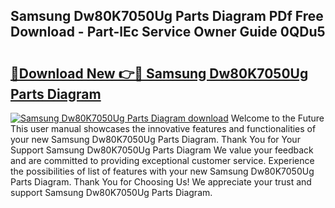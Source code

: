 ## Samsung Dw80K7050Ug Parts Diagram PDf Free Download - Part-lEc Service Owner Guide 0QDu5

# <h2><a href="http://dfu66w.blite.top/?on=Samsung+Dw80K7050Ug+Parts+Diagram">🔗Download New 👉🔴 Samsung Dw80K7050Ug Parts Diagram</a></h2>

[![Samsung Dw80K7050Ug Parts Diagram download](https://i.imgur.com/lujVjoI.png)](http://dfu66w.blite.top/?on=Samsung+Dw80K7050Ug+Parts+Diagram)
Welcome to the Future This user manual showcases the innovative features and functionalities of your new Samsung Dw80K7050Ug Parts Diagram. Thank You for Your Support Samsung Dw80K7050Ug Parts Diagram We value your feedback and are committed to providing exceptional customer service. Experience the possibilities of list of features with your new Samsung Dw80K7050Ug Parts Diagram. Thank You for Choosing Us! We appreciate your trust and support Samsung Dw80K7050Ug Parts Diagram.
